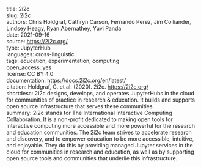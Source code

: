 title: 2i2c  
slug: 2i2c  
authors: Chris Holdgraf, Cathryn Carson, Fernando Perez, Jim Colliander, Lindsey Heagy, Ryan Abernathey, Yuvi Panda  
date: 2021-09-16  
source: https://2i2c.org/  
type: JupyterHub  
languages: cross-linguistic  
tags: education, experimentation, computing  
open_access: yes  
license: CC BY 4.0  
documentation: https://docs.2i2c.org/en/latest/  
citation: Holdgraf, C. et al. (2020). 2i2c. https://2i2c.org/  
shortdesc: 2i2c designs, develops, and operates JupyterHubs in the cloud for communities of practice in research & education. It builds and supports open source infrastructure that serves these communities.  
summary: 2i2c stands for The International Interactive Computing Collaboration. It is a non-profit dedicated to making open tools for interactive computing more accessible and more powerful for the research and education communities. The 2i2c team strives to accelerate research and discovery, and to empower education to be more accessible, intuitive, and enjoyable. They do this by providing managed Jupyter services in the cloud for communities in research and education, as well as by supporting open source tools and communities that underlie this infrastructure.  
